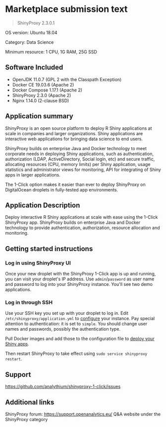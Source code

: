 # Marketplace submission text

> ShinyProxy 2.3.0.1

OS version: Ubuntu 18.04

Category: Data Science

Minimum resource: 1 CPU, 1G RAM, 25G SSD

## Software Included

- OpenJDK 11.0.7 (GPL 2 with the Classpath Exception)
- Docker CE 19.03.6 (Apache 2)
- Docker Compose 1.17.1 (Apache 2)
- ShinyProxy 2.3.0 (Apache 2)
- Nginx 1.14.0 (2-clause BSD)

## Application summary

ShinyProxy is an open source platform to deploy R Shiny applications at scale in companies and larger organizations. Shiny applications are interactive web applications for bringing data science to end users.

ShinyProxy builds on enterprise Java and Docker technology to meet corporate needs in deploying Shiny applications, such as authentication, authorization (LDAP, ActiveDirectory, Social login, etc) and secure traffic, allocating resources (CPU, memory limits) per Shiny application,
usage statistics and administrator views for monitoring, API for integrating of Shiny apps in larger applications.

The 1-Click option makes it easier than ever to deploy ShinyProxy on DigitalOcean droplets in fully-tested app environments.

## Application Description

Deploy interactive R Shiny applications at scale with ease using the 1-Click ShinyProxy app. ShinyProxy builds on enterprise Java and Docker technology to provide authentication, authorization, resource allocation and monitoring.

## Getting started instructions

### Log in using ShinyProxy UI

Once your new droplet with the ShinyProxy 1-Click app is up and running, you can visit your droplet's IP address. Use `admin`/`password` as user name and password to log into your ShinyProxy instance. You'll see two demo applications.

### Log in through SSH

Use your SSH key you set up with your droplet to log in. Edit `/etc/shinyproxy/application.yml` to [configure](<https://shinyproxy.io/configuration/>) your instance. Pay special attention to authentication: it is set to `simple`. You should change user names and passwords, possibly the authentication type.<br>

 Pull Docker images and add those to the configuration file to [deploy your Shiny apps](<https://shinyproxy.io/deploying-apps/>).<br>

 Then restart ShinyProxy to take effect using `sudo service shinyproxy restart`.

## Support

https://github.com/analythium/shinyproxy-1-click/issues

## Additional links

ShinyProxy forum: https://support.openanalytics.eu/ Q&A website under the ShinyProxy category
